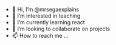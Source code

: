 - 👋 Hi, I’m @mrsegaexplains
- 👀 I’m interested in teaching 
- 🌱 I’m currently learning react
- 💞️ I’m looking to collaborate on projects
- 📫 How to reach me ...

<!---
mrsegaexplains/mrsegaexplains is a ✨ special ✨ repository because its `README.md` (this file) appears on your GitHub profile.
You can click the Preview link to take a look at your changes.
--->
